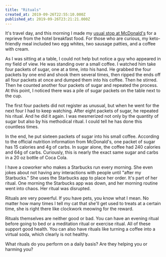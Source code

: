 ```yaml
---
title: "Rituals"
created_at: 2019-09-26T22:55:10.000Z
published_at: 2019-09-26T23:21:21.000Z
---
```

It's travel day, and this morning I made my [usual stop at McDonald's](https://200wordsaday.com/words/setting-yourself-up-for-failure-or-success-270265d7a4f312b34a) for a reprieve from the hotel breakfast food. For those who are curious, my keto-friendly meal included two egg whites, two sausage patties, and a coffee with cream. 

As I was sitting at a table, I could not help but notice a guy who appeared in my field of view. He was standing over a small coffee. I watched him take four packets of sugar, one at a time, into his hand. He grabbed the four packets by one end and shook them several times, then ripped the ends off all four packets at once and dumped them into his coffee. Then he stirred. Then he counted another four packets of sugar and repeated the process. At this point, I noticed there was a pile of sugar packets on the table next to the cup.

The first four packets did not register as unusual, but when he went for the next four I had to keep watching. After eight packets of sugar, he repeated his ritual. And he did it again. I was mesmerized not only by the quantity of sugar but also by his methodical ritual. I could tell he has done this countless times. 

In the end, he put sixteen packets of sugar into his small coffee. According to the official nutrition information from McDonald's, one packet of sugar has 15 calories and 4g of carbs. In sugar alone, the coffee had 240 calories and 64g of carbs. Curiously, this is nearly the exact same sugar and carbs in a 20 oz bottle of Coca Cola. 

I have a coworker who makes a Starbucks run every morning. She even jokes about not having any interactions with people until "after my Starbucks." She uses the Starbucks app to place her order. It's part of her ritual. One morning the Starbucks app was down, and her morning routine went into chaos. Her ritual was disrupted.

Rituals are very powerful. If you have pets, you know what I mean. No matter how many times I tell my cat that she'll get used to treats at a certain time, she is right there like clockwork meowing for the reward. 

Rituals themselves are neither good or bad. You can have an evening ritual before going to bed or a meditation ritual or exercise ritual. All of these support good health. You can also have rituals like turning a coffee into a virtual soda, which clearly is not healthy.

What rituals do you perform on a daily basis? Are they helping you or harming you?
